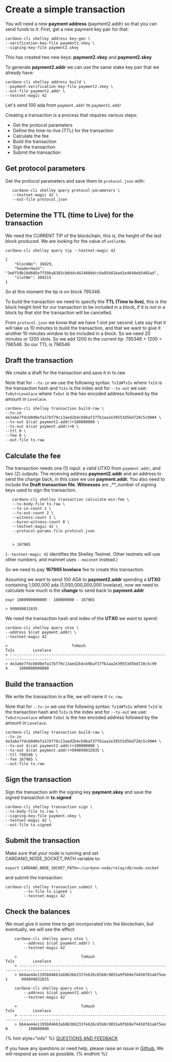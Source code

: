 # Create a simple transaction

You will need a new **payment address** \(payment2.addr\) so that you can send funds to it. First, get a new payment key pair for that:

```text
cardano-cli shelley address key-gen \
--verification-key-file payment2.vkey \
--signing-key-file payment2.skey
```

This has created two new keys: **payment2.vkey** and **payment2.skey**

To generate **payment2.addr** we can use the same stake key pair that we already have:

```text
cardano-cli shelley address build \
--payment-verification-key-file payment2.vkey \
--out-file payment2.addr \
--testnet-magic 42
```

Let's send 100 ada from `payment.addr` to `payment2.addr`

Creating a transaction is a process that requires various steps:

* Get the protocol parameters
* Define the time-to-live \(TTL\) for the transaction
* Calculate the fee
* Build the transaction
* Sign the transaction
* Submit the transaction

## Get protocol parameters

Get the protocol parameters and save them to `protocol.json` with:

```text
   cardano-cli shelley query protocol-parameters \
   --testnet-magic 42 \
   --out-file protocol.json
```

## Determine the TTL \(time to Live\) for the transaction

We need the CURRENT TIP of the blockchain, this is, the height of the last block produced. We are looking for the value of `unSlotNo`

```text
cardano-cli shelley query tip --testnet-magic 42

{
    "blockNo": 16829,
    "headerHash": "3e6f59b10d605e7f59ba8383cb0ddcd42480ddcc0a85d41bad1e4648eb5465ad",
    "slotNo": 369215
}
```

So at this moment the tip is on block 795346.

To build the transaction we need to specify the **TTL \(Time to live\)**, this is the block height limit for our transaction to be included in a block, if it is not in a block by that slot the transaction will be cancelled.

From `protocol.json` we know that we have 1 slot per second. Lets say that it will take us 10 minutes to build the transaction, and that we want to give it another 10 minutes window to be included in a block. So we need 20 minutes or 1200 slots. So we add 1200 to the current tip: 795346 + 1200 = 796546. So our TTL is 796546

## Draft the transaction

We create a draft for the transaction and save it in tx.raw

Note that for `--tx-in` we use the following syntax: `TxId#TxIx` where `TxId` is the transaction hash and `TxIx` is the index and for `--tx-out` we use: `TxOut+Lovelace` where `TxOut` is the hex encoded address followed by the amount in `Lovelace`.

```text
cardano-cli shelley transaction build-raw \
--tx-in 4e3a6e7fdcb0d0efa17bf79c13aed2b4cb9baf37fb1aa2e39553d5bd720c5c99#4 \
--tx-out $(cat payment2.addr)+100000000 \
--tx-out $(cat payment.addr)+0 \
--ttl 0 \
--fee 0 \
--out-file tx.raw
```

## Calculate the fee

The transaction needs one \(1\) input: a valid UTXO from `payment.addr`, and two \(2\) outputs: The receiving address **payment2.addr** and an address to send the change back, in this case we use **payment.addr.** You also need to include the **Draft transaction file. Witnesses** are _\*\*_number of signing keys used to sign the transaction.

```text
   cardano-cli shelley transaction calculate-min-fee \
   --tx-body-file tx.raw \
   --tx-in-count 1 \
   --tx-out-count 2 \
   --witness-count 1 \
   --byron-witness-count 0 \
   --testnet-magic 42 \
   --protocol-params-file protocol.json


   > 167965
```

\(`--testnet-magic 42` identifies the Shelley Testnet. Other testnets will use other numbers, and mainnet uses `--mainnet` instead.\)

So we need to pay **167965 lovelace** fee to create this transaction.

Assuming we want to send 100 ADA to **payment2.addr** spending a **UTXO** containing 1,000,000 ada \(1,000,000,000,000 lovelace\), now we need to calculate how much is the **change** to send back to **payment.addr**

```text
expr 1000000000000 - 100000000 - 167965

> 999899832035
```

We need the transaction hash and index of the **UTXO** we want to spend:

```text
cardano-cli shelley query utxo \
--address $(cat payment.addr) \
--testnet-magic 42

>                            TxHash                                 TxIx        Lovelace
> ----------------------------------------------------------------------------------------
> 4e3a6e7fdcb0d0efa17bf79c13aed2b4cb9baf37fb1aa2e39553d5bd720c5c99     4     1000000000000
```

## Build the transaction

We write the transaction in a file, we will name it `tx.raw`.

Note that for `--tx-in` we use the following syntax: `TxId#TxIx` where `TxId` is the transaction hash and `TxIx` is the index and for `--tx-out` we use: `TxOut+Lovelace` where `TxOut` is the hex encoded address followed by the amount in `Lovelace`.

```text
cardano-cli shelley transaction build-raw \
--tx-in 4e3a6e7fdcb0d0efa17bf79c13aed2b4cb9baf37fb1aa2e39553d5bd720c5c99#4 \
--tx-out $(cat payment2.addr)+100000000 \
--tx-out $(cat payment.addr)+999899832035 \
--ttl 796546 \
--fee 167965 \
--out-file tx.raw
```

## Sign the transaction

Sign the transaction with the signing key **payment.skey** and save the signed transaction in **tx.signed**

```text
cardano-cli shelley transaction sign \
--tx-body-file tx.raw \
--signing-key-file payment.skey \
--testnet-magic 42 \
--out-file tx.signed
```

## Submit the transaction

Make sure that your node is running and set CARDANO\_NODE\_SOCKET\_PATH variable to:

```text
export CARDANO_NODE_SOCKET_PATH=~/cardano-node/relay/db/node.socket
```

and submit the transaction:

```text
cardano-cli shelley transaction submit \
        --tx-file tx.signed \
        --testnet-magic 42
```

## Check the balances

We must give it some time to get incorporated into the blockchain, but eventually, we will see the effect:

```text
    cardano-cli shelley query utxo \
        --address $(cat payment.addr) \
        --testnet-magic 42

    >                            TxHash                                 TxIx        Lovelace
    > ----------------------------------------------------------------------------------------
    > b64ae44e1195b04663ab863b62337e626c65b0c9855a9fbb9ef4458f81a6f5ee     1      999899832035

    cardano-cli shelley query utxo \
        --address $(cat payment2.addr) \
        --testnet-magic 42

    >                            TxHash                                 TxIx        Lovelace
    > ----------------------------------------------------------------------------------------
    > b64ae44e1195b04663ab863b62337e626c65b0c9855a9fbb9ef4458f81a6f5ee     0         100000000
```



{% hint style="info" %}
[QUESTIONS AND FEEDBACK](https://github.com/carloslodelar/SPO/issues)

If you have any questions or need help, please raise an issue in [Github.](https://github.com/cardano-foundation/stake-pool-school-handbook/issues) We will respond as soon as possible.
{% endhint %}

